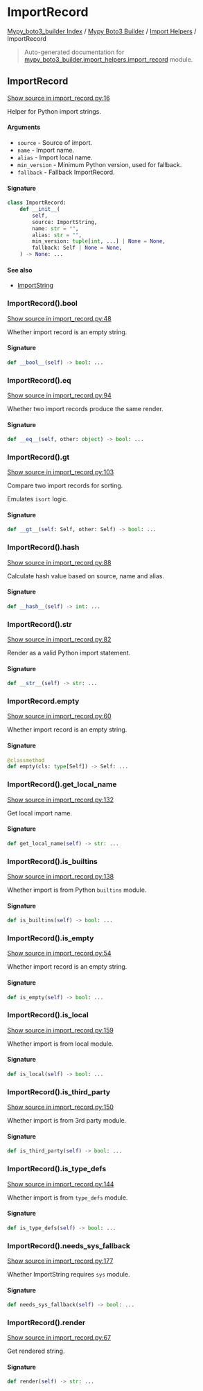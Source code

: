 # ImportRecord

[Mypy_boto3_builder Index](../../README.md#mypy_boto3_builder-index) / [Mypy Boto3 Builder](../index.md#mypy-boto3-builder) / [Import Helpers](./index.md#import-helpers) / ImportRecord

> Auto-generated documentation for [mypy_boto3_builder.import_helpers.import_record](https://github.com/youtype/mypy_boto3_builder/blob/main/mypy_boto3_builder/import_helpers/import_record.py) module.

## ImportRecord

[Show source in import_record.py:16](https://github.com/youtype/mypy_boto3_builder/blob/main/mypy_boto3_builder/import_helpers/import_record.py#L16)

Helper for Python import strings.

#### Arguments

- `source` - Source of import.
- `name` - Import name.
- `alias` - Import local name.
- `min_version` - Minimum Python version, used for fallback.
- `fallback` - Fallback ImportRecord.

#### Signature

```python
class ImportRecord:
    def __init__(
        self,
        source: ImportString,
        name: str = "",
        alias: str = "",
        min_version: tuple[int, ...] | None = None,
        fallback: Self | None = None,
    ) -> None: ...
```

#### See also

- [ImportString](./import_string.md#importstring)

### ImportRecord().__bool__

[Show source in import_record.py:48](https://github.com/youtype/mypy_boto3_builder/blob/main/mypy_boto3_builder/import_helpers/import_record.py#L48)

Whether import record is an empty string.

#### Signature

```python
def __bool__(self) -> bool: ...
```

### ImportRecord().__eq__

[Show source in import_record.py:94](https://github.com/youtype/mypy_boto3_builder/blob/main/mypy_boto3_builder/import_helpers/import_record.py#L94)

Whether two import records produce the same render.

#### Signature

```python
def __eq__(self, other: object) -> bool: ...
```

### ImportRecord().__gt__

[Show source in import_record.py:103](https://github.com/youtype/mypy_boto3_builder/blob/main/mypy_boto3_builder/import_helpers/import_record.py#L103)

Compare two import records for sorting.

Emulates `isort` logic.

#### Signature

```python
def __gt__(self: Self, other: Self) -> bool: ...
```

### ImportRecord().__hash__

[Show source in import_record.py:88](https://github.com/youtype/mypy_boto3_builder/blob/main/mypy_boto3_builder/import_helpers/import_record.py#L88)

Calculate hash value based on source, name and alias.

#### Signature

```python
def __hash__(self) -> int: ...
```

### ImportRecord().__str__

[Show source in import_record.py:82](https://github.com/youtype/mypy_boto3_builder/blob/main/mypy_boto3_builder/import_helpers/import_record.py#L82)

Render as a valid Python import statement.

#### Signature

```python
def __str__(self) -> str: ...
```

### ImportRecord.empty

[Show source in import_record.py:60](https://github.com/youtype/mypy_boto3_builder/blob/main/mypy_boto3_builder/import_helpers/import_record.py#L60)

Whether import record is an empty string.

#### Signature

```python
@classmethod
def empty(cls: type[Self]) -> Self: ...
```

### ImportRecord().get_local_name

[Show source in import_record.py:132](https://github.com/youtype/mypy_boto3_builder/blob/main/mypy_boto3_builder/import_helpers/import_record.py#L132)

Get local import name.

#### Signature

```python
def get_local_name(self) -> str: ...
```

### ImportRecord().is_builtins

[Show source in import_record.py:138](https://github.com/youtype/mypy_boto3_builder/blob/main/mypy_boto3_builder/import_helpers/import_record.py#L138)

Whether import is from Python `builtins` module.

#### Signature

```python
def is_builtins(self) -> bool: ...
```

### ImportRecord().is_empty

[Show source in import_record.py:54](https://github.com/youtype/mypy_boto3_builder/blob/main/mypy_boto3_builder/import_helpers/import_record.py#L54)

Whether import record is an empty string.

#### Signature

```python
def is_empty(self) -> bool: ...
```

### ImportRecord().is_local

[Show source in import_record.py:159](https://github.com/youtype/mypy_boto3_builder/blob/main/mypy_boto3_builder/import_helpers/import_record.py#L159)

Whether import is from local module.

#### Signature

```python
def is_local(self) -> bool: ...
```

### ImportRecord().is_third_party

[Show source in import_record.py:150](https://github.com/youtype/mypy_boto3_builder/blob/main/mypy_boto3_builder/import_helpers/import_record.py#L150)

Whether import is from 3rd party module.

#### Signature

```python
def is_third_party(self) -> bool: ...
```

### ImportRecord().is_type_defs

[Show source in import_record.py:144](https://github.com/youtype/mypy_boto3_builder/blob/main/mypy_boto3_builder/import_helpers/import_record.py#L144)

Whether import is from `type_defs` module.

#### Signature

```python
def is_type_defs(self) -> bool: ...
```

### ImportRecord().needs_sys_fallback

[Show source in import_record.py:177](https://github.com/youtype/mypy_boto3_builder/blob/main/mypy_boto3_builder/import_helpers/import_record.py#L177)

Whether ImportString requires `sys` module.

#### Signature

```python
def needs_sys_fallback(self) -> bool: ...
```

### ImportRecord().render

[Show source in import_record.py:67](https://github.com/youtype/mypy_boto3_builder/blob/main/mypy_boto3_builder/import_helpers/import_record.py#L67)

Get rendered string.

#### Signature

```python
def render(self) -> str: ...
```
